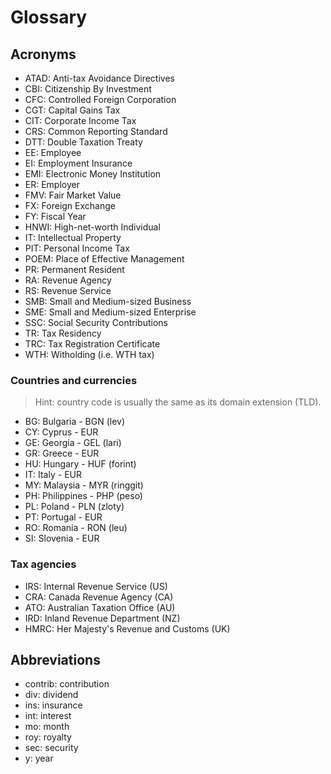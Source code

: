 # Glossary

## Acronyms

- ATAD: Anti-tax Avoidance Directives
- CBI: Citizenship By Investment
- CFC: Controlled Foreign Corporation
- CGT: Capital Gains Tax
- CIT: Corporate Income Tax
- CRS: Common Reporting Standard
- DTT: Double Taxation Treaty
- EE: Employee
- EI: Employment Insurance
- EMI: Electronic Money Institution
- ER: Employer
- FMV: Fair Market Value
- FX: Foreign Exchange
- FY: Fiscal Year
- HNWI: High-net-worth Individual
- IT: Intellectual Property
- PIT: Personal Income Tax
- POEM: Place of Effective Management
- PR: Permanent Resident
- RA: Revenue Agency
- RS: Revenue Service
- SMB: Small and Medium-sized Business
- SME: Small and Medium-sized Enterprise
- SSC: Social Security Contributions
- TR: Tax Residency
- TRC: Tax Registration Certificate
- WTH: Witholding (i.e. WTH tax)

### Countries and currencies

> Hint: country code is usually the same as its domain extension (TLD).

- BG: Bulgaria - BGN (lev)
- CY: Cyprus - EUR
- GE: Georgia - GEL (lari)
- GR: Greece - EUR
- HU: Hungary - HUF (forint)
- IT: Italy - EUR
- MY: Malaysia - MYR (ringgit)
- PH: Philippines - PHP (peso)
- PL: Poland - PLN (zloty)
- PT: Portugal - EUR
- RO: Romania - RON (leu)
- SI: Slovenia - EUR

### Tax agencies

- IRS: Internal Revenue Service (US)
- CRA: Canada Revenue Agency (CA)
- ATO: Australian Taxation Office (AU)
- IRD: Inland Revenue Department (NZ)
- HMRC: Her Majesty's Revenue and Customs (UK)

## Abbreviations

- contrib: contribution
- div: dividend
- ins: insurance
- int: interest
- mo: month
- roy: royalty
- sec: security
- y: year
